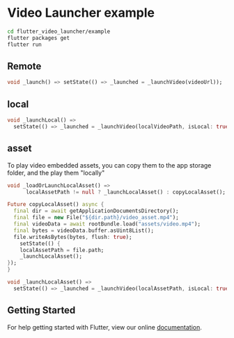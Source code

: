# Video Launcher example

```bash
cd flutter_video_launcher/example
flutter packages get
flutter run
```

## Remote

```dart
void _launch() => setState(() => _launched = _launchVideo(videoUrl));
```

## local

```dart
void _launchLocal() =>
  setState(() => _launched = _launchVideo(localVideoPath, isLocal: true));
```

## asset

To play video embedded assets, you can copy them to the app storage folder, and the play them "locally"

```dart
void _loadOrLaunchLocalAsset() =>
      localAssetPath != null ? _launchLocalAsset() : copyLocalAsset();

Future copyLocalAsset() async {
  final dir = await getApplicationDocumentsDirectory();
  final file = new File("${dir.path}/video_asset.mp4");
  final videoData = await rootBundle.load("assets/video.mp4");
  final bytes = videoData.buffer.asUint8List();
  file.writeAsBytes(bytes, flush: true);
    setState(() {
    localAssetPath = file.path;
    _launchLocalAsset();
});
}

void _launchLocalAsset() =>
  setState(() => _launched = _launchVideo(localAssetPath, isLocal: true));
```

## Getting Started

For help getting started with Flutter, view our online
[documentation](http://flutter.io/).
    